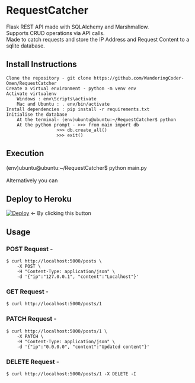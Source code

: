 # RequestCatcher
Flask REST API made with SQLAlchemy and Marshmallow.\
Supports CRUD operations via API calls.\
Made to catch requests and store the IP Address and Request Content to a sqlite database.
## Install Instructions
```
Clone the repository - git clone https://github.com/WanderingCoder-Omen/RequestCatcher 
Create a virtual environment - python -m venv env
Activate virtualenv
	Windows : env\Scripts\activate
	Mac and Ubuntu : . env/bin/activate
Install dependencies : pip install -r requirements.txt
Initialise the database
	At the terminal- (env)ubuntu@ubuntu:~/RequestCatcher$ python
	At the python prompt - >>> from main import db
			       >>> db.create_all()
			       >>> exit()
```
## Execution 

(env)ubuntu@ubuntu:~/RequestCatcher$ python main.py\
\
Alternatively you can
## Deploy to Heroku

[![Deploy](https://www.herokucdn.com/deploy/button.svg)](https://heroku.com/deploy?template=https://github.com/WanderingCoder-Omen/RequestCatcher) <- By clicking this button

## Usage

### POST Request - 
```
$ curl http://localhost:5000/posts \
    -X POST \
    -H "Content-Type: application/json" \
    -d '{"ip":"127.0.0.1", "content":"Localhost"}'
```
### GET Request -
```
$ curl http://localhost:5000/posts/1
```
### PATCH Request -
```
$ curl http://localhost:5000/posts/1 \
    -X PATCH \
    -H "Content-Type: application/json" \
    -d '{"ip":"0.0.0.0", "content":"Updated content"}'
```
### DELETE Request -
```
$ curl http://localhost:5000/posts/1 -X DELETE -I
```
